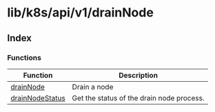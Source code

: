 # lib/k8s/api/v1/drainNode

## Index

### Functions

| Function | Description |
| ------ | ------ |
| [drainNode](functions/drainNode.md) | Drain a node |
| [drainNodeStatus](functions/drainNodeStatus.md) | Get the status of the drain node process. |
